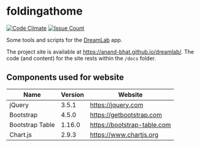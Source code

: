 
# foldingathome

[![Code Climate](https://codeclimate.com/github/anand-bhat/foldingathome/badges/gpa.svg)](https://codeclimate.com/github/anand-bhat/foldingathome)
[![Issue Count](https://codeclimate.com/github/anand-bhat/foldingathome/badges/issue_count.svg)](https://codeclimate.com/github/anand-bhat/foldingathome)

Some tools and scripts for the [DreamLab](https://www.vodafone.com.au/foundation/dreamlab) app.

The project site is available at <https://anand-bhat.github.io/dreamlab/>.
The code (and content) for the site rests within the `/docs` folder.

## Components used for website

| Name | Version | Website |
| ----------- | ---- | ----------- |
| jQuery | 3.5.1 | https://jquery.com |
| Bootstrap | 4.5.0 | https://getbootstrap.com |
| Bootstrap Table | 1.16.0 | https://bootstrap-table.com |
| Chart.js | 2.9.3 | https://www.chartjs.org |

